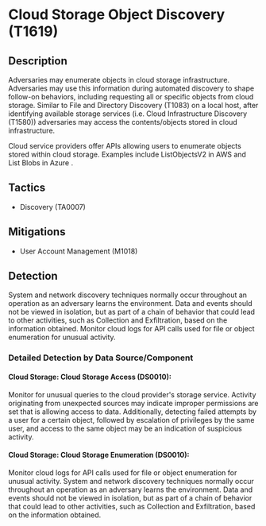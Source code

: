 # Cloud Storage Object Discovery (T1619)

## Description
Adversaries may enumerate objects in cloud storage infrastructure. Adversaries may use this information during automated discovery to shape follow-on behaviors, including requesting all or specific objects from cloud storage.  Similar to File and Directory Discovery (T1083) on a local host, after identifying available storage services (i.e. Cloud Infrastructure Discovery (T1580)) adversaries may access the contents/objects stored in cloud infrastructure.

Cloud service providers offer APIs allowing users to enumerate objects stored within cloud storage. Examples include ListObjectsV2 in AWS  and List Blobs in Azure .

## Tactics
- Discovery (TA0007)

## Mitigations
- User Account Management (M1018)

## Detection
System and network discovery techniques normally occur throughout an operation as an adversary learns the environment. Data and events should not be viewed in isolation, but as part of a chain of behavior that could lead to other activities, such as Collection and Exfiltration, based on the information obtained. 
Monitor cloud logs for API calls used for file or object enumeration for unusual activity. 

### Detailed Detection by Data Source/Component
#### Cloud Storage: Cloud Storage Access (DS0010): 
Monitor for unusual queries to the cloud provider's storage service. Activity originating from unexpected sources may indicate improper permissions are set that is allowing access to data. Additionally, detecting failed attempts by a user for a certain object, followed by escalation of privileges by the same user, and access to the same object may be an indication of suspicious activity.

#### Cloud Storage: Cloud Storage Enumeration (DS0010): 
Monitor cloud logs for API calls used for file or object enumeration for unusual activity. System and network discovery techniques normally occur throughout an operation as an adversary learns the environment. Data and events should not be viewed in isolation, but as part of a chain of behavior that could lead to other activities, such as Collection and Exfiltration, based on the information obtained.

